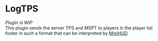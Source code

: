 # LogTPS

*Plugin is WIP*  
This plugin sends the server TPS and MSPT to players in the player list footer in such a format that can be interpreted by [MiniHUD](https://github.com/maruohon/minihud).
